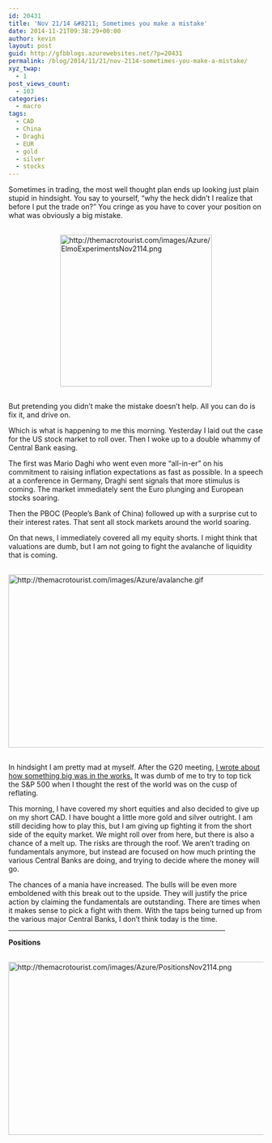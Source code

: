 ```yaml
---
id: 20431
title: 'Nov 21/14 &#8211; Sometimes you make a mistake'
date: 2014-11-21T09:38:29+00:00
author: kevin
layout: post
guid: http://gfbblogs.azurewebsites.net/?p=20431
permalink: /blog/2014/11/21/nov-2114-sometimes-you-make-a-mistake/
xyz_twap:
  - 1
post_views_count:
  - 103
categories:
  - macro
tags:
  - CAD
  - China
  - Draghi
  - EUR
  - gold
  - silver
  - stocks
---
```

Sometimes in trading, the most well thought plan ends up looking just plain stupid in hindsight. You say to yourself, &#8220;why the heck didn&#8217;t I realize that before I put the trade on?&#8221; You cringe as you have to cover your position on what was obviously a big mistake.


  <img src="http://themacrotourist.com/images/Azure/ElmoExperimentsNov2114.png" style="margin:30px auto;display:block;" alt="http://themacrotourist.com/images/Azure/ElmoExperimentsNov2114.png" width="300" height="300">

But pretending you didn&#8217;t make the mistake doesn&#8217;t help. All you can do is fix it, and drive on.

Which is what is happening to me this morning. Yesterday I laid out the case for the US stock market to roll over. Then I woke up to a double whammy of Central Bank easing.

The first was Mario Daghi who went even more &#8220;all-in-er&#8221; on his commitment to raising inflation expectations as fast as possible. In a speech at a conference in Germany, Draghi sent signals that more stimulus is coming. The market immediately sent the Euro plunging and European stocks soaring. 

Then the PBOC (People&#8217;s Bank of China) followed up with a surprise cut to their interest rates. That sent all stock markets around the world soaring.

On that news, I immediately covered all my equity shorts. I might think that valuations are dumb, but I am not going to fight the avalanche of liquidity that is coming.


  <img src="http://themacrotourist.com/images/Azure/avalanche.gif" style="margin:30px auto;display:block;" alt="http://themacrotourist.com/images/Azure/avalanche.gif" width="600" height="342">

In hindsight I am pretty mad at myself. After the G20 meeting, [I wrote about how something big was in the works.](http://gfbblogs.azurewebsites.net/blog/2014/11/18/nov-1814-something-big-in-the-works/) It was dumb of me to try to top tick the S&P 500 when I thought the rest of the world was on the cusp of reflating.

This morning, I have covered my short equities and also decided to give up on my short CAD. I have bought a little more gold and silver outright. I am still deciding how to play this, but I am giving up fighting it from the short side of the equity market. We might roll over from here, but there is also a chance of a melt up. The risks are through the roof. We aren&#8217;t trading on fundamentals anymore, but instead are focused on how much printing the various Central Banks are doing, and trying to decide where the money will go. 

The chances of a mania have increased. The bulls will be even more emboldened with this break out to the upside. They will justify the price action by claiming the fundamentals are outstanding. There are times when it makes sense to pick a fight with them. With the taps being turned up from the various major Central Banks, I don&#8217;t think today is the time.

<hr size="3" width="85%" />

**Positions**


  <img src="http://themacrotourist.com/images/Azure/PositionsNov2114.png" style="margin:30px auto;display:block;" alt="http://themacrotourist.com/images/Azure/PositionsNov2114.png" width="600" height="342"></p>